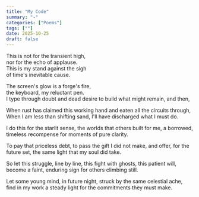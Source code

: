 ```yaml
---
title: "My Code"
summary: "-"
categories: ["Poems"]
tags: [""]
date: 2025-10-25
draft: false
---
```


This is not for the transient high,  
nor for the echo of applause.   
This is my stand against the sigh  
of time's inevitable cause.  

The screen's glow is a forge's fire,  
the keyboard, my reluctant pen.  
I type through doubt and dead desire
to build what might remain, and then,

When rust has claimed this working hand
and eaten all the circuits through,
When I am less than shifting sand,
I'll have discharged what I must do.

I do this for the starlit sense,
the worlds that others built for me,
a borrowed, timeless recompense
for moments of pure clarity.

To pay that priceless debt,
to pass the gift I did not make,
and offer, for the future set,
the same light that my soul did take.

So let this struggle, line by line,
this fight with ghosts, this patient will,
become a faint, enduring sign
for others climbing still.

Let some young mind, in future night,
struck by the same celestial ache,
find in my work a steady light
for the commitments they must make.
